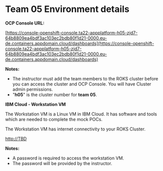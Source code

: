 # Team 05 Environment details


**OCP Console URL:** 

[https://console-openshift-console.ta22-appplatform-h05-zjd7-64b8809ea4bdf3ac103ec2bdb80f1d21-0000.eu-de.containers.appdomain.cloud/dashboards](https://console-openshift-console.ta22-appplatform-h05-zjd7-64b8809ea4bdf3ac103ec2bdb80f1d21-0000.eu-de.containers.appdomain.cloud/dashboards)


  **Notes:** 
  
  - The instructor must add the team members to the ROKS cluster before you can access the cluster and OCP Console. You will have Cluster admin permissions.  
  - "**h05**" is the cluster number for **team 05**. 


**IBM Cloud - Workstation VM**

  The Workstation VM is a Linux VM in IBM Cloud. It has software and tools which are needed to complete the mock POCs. 
  
  The Workstation VM has internet connectivity to your ROKS Cluster. 
  
  [http://TBD](http://TBD)

 
  **Notes:** 
  
  - A password is required to access the workstation VM. 
  - The password will be provided by the instructor.  


